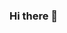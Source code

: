 ### Hi there 👋

<!--
**simineves/simineves** is a ✨ _special_ ✨ repository because its `README.md` (this file) appears on your GitHub profile.

- I love using my technical skills to solve complex problems and create innovative solutions that improve user experiences. Looking for a dynamic and innovative team that values collaboration and innovation to leverage my skills and drive the success of the organization.

- I bring experience as a Technical Support Engineer on the Tech Ops team at [Extra Card](https://extra.app/) where I honed my technical and problem-solving skills in a fast-paced environment. Prior to that, I served as an Information Technology Technician on the Support team at [AiCure](https://www.aicure.com/). I'm currently seeking new opportunities to apply my expertise and passion for technology to drive success for a dynamic team.

- For a more detailed look at my experience and qualifications, please refer to my [Resume](https://drive.google.com/file/d/1e_TNavtoc3CSuPfeCeIpWYCohVTXaJTq/view?usp=sharing).

### 📫 Find me here: ...
- [LinkedIn](https://www.linkedin.com/in/simi-neves/)
- [Personal Website](https://ubiquitous-salmiakki-95465f.netlify.app/)
